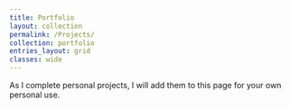 ```yaml
---
title: Portfolio
layout: collection
permalink: /Projects/
collection: portfolio
entries_layout: grid
classes: wide
---
```

As I complete personal projects, I will add them to this page for your own personal use.
